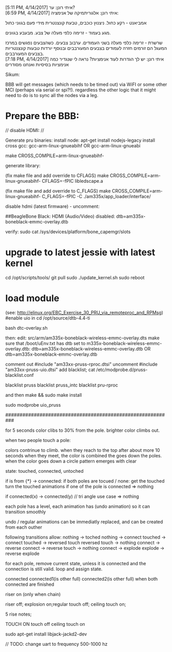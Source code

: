                        
[5:11 PM, 4/14/2017] איתי רונן: ער?                        
[6:59 PM, 4/14/2017] איתי רונן: אלגוריתמיקה של אנימציה:

אמביאנט - רקע כחול. ניצנוץ כוכבים, טבעת קונצנטרית מידי פעם בגווני כחול

מגע בעמוד - זרימה כלפי מעלה של צבע. מבעבע בגוונים.

שרשרת - זרימה כלפי מעלה בשני העמודים. ערבוב צבעים.
כשהצבעים נפגשים במרכז המעגל הם זורמים חזרה לעמודים בצבעים המעורבבים ובנוסף יורדות טבעות קונצנטריות בצבעים המעורבבים.                        
[7:18 PM, 4/14/2017] איתי רונן: יש לך הגדרות לעוד אנימציות? נראה לי שנגדיר כמה אנימציות בסיסיות ואנחנו מסודרים



Sikum:

BBB will get messages (which needs to be timed out) via WiFI or some other MCI (perhaps via serial or spi?!).
regardless the other logic that it might need to do is to sync all the nodes via a leg.


# Prepare the BBB:
// disable HDMI:
// 

Generate pru binaries:
install node: apt-get install nodejs-legacy
install cross gcc: gcc-arm-linux-gnueabihf OR gcc-arm-linux-gnueabi

make CROSS_COMPILE=arm-linux-gnueabihf- 

generate library:

(fix make file and add override to CFLAGS)
make CROSS_COMPILE=arm-linux-gnueabihf- CFLAGS=-fPIC libledscape.a

(fix make file and add override to C_FLAGS)
make CROSS_COMPILE=arm-linux-gnueabihf- C_FLAGS=-fPIC -C ./am335x/app_loader/interface/

disable hdmi (latest firmware) - uncomment:

##BeagleBone Black: HDMI (Audio/Video) disabled:
dtb=am335x-boneblack-emmc-overlay.dtb


verify:
sudo cat /sys/devices/platform/bone_capemgr/slots



# upgrade to latest jessie with latest kernel
cd /opt/scripts/tools/
git pull
sudo ./update_kernel.sh
sudo reboot

# load module
(see: http://elinux.org/EBC_Exercise_30_PRU_via_remoteproc_and_RPMsg)
#enable uio in
cd /opt/source/dtb-4.4-ti

bash dtc-overlay.sh

then:
edit:  src/arm/am335x-boneblack-wireless-emmc-overlay.dts
make sure that /boot/uEnv.txt has dtb set to m335x-boneblack-wireless-emmc-overlay.dtb:
dtb=am335x-boneblack-wireless-emmc-overlay.dtb
OR
dtb=am335x-boneblack-emmc-overlay.dtb

comment out #include "am33xx-pruss-rproc.dtsi"
uncomment #include "am33xx-pruss-uio.dtsi"
add blacklist;
cat /etc/modprobe.d/pruss-blacklist.conf

blacklist pruss
blacklist pruss_intc
blacklist pru-rproc

and then make && sudo make install

sudo modprobe uio_pruss

###########################################################

for 5 seconds
color clibs to 30% from the pole. 
brighter color climbs out.

when two people touch a pole:


colors contrinue to climb. when they reach to the top after about more 10 seconds
when they meet, the color is combined the goes down the poles.
when the color goes down a circle pattern emerges with clear


state:
touched, connected, untoched

if is from {*} -> connected:
    if both poles are tocued / none:
        get the touched turn the touched animations 
    if one of the pole is connected => nothing

if connected(x) -> connected(y) // tri angle use case
    => nothing


each pole has a level, each animation has (undo animation) so it can transition smoothly

undo / regular animations can be immediatly replaced, and can be created from each outher

following transitions allow:
nothing -> toched
nothing -> connect
touched -> connect
touched -> reversed touch
reversed touch -> nothing
connect -> reverse connect -> reverse touch -> nothing
connect -> explode 
explode -> reverse explode

for each pole, remove current state, unless it is connected and the connection is still valid.
loop and assign state.

connected
 connected1(is other full)
 connected2(is other full)
 when both connected are finished



 riser on (only when chain)


 riser off; explosion on;regular touch off; ceiling touch on;

 5 rise notes;


TOUCH ON
touch off
ceiling touch on



sudo apt-get install libjack-jackd2-dev


// TODO: change uart to frequency 500-1000 hz